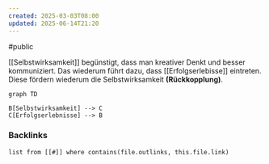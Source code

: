 ```yaml
---
created: 2025-03-03T08:00
updated: 2025-06-14T21:20
---
```

#public

[[Selbstwirksamkeit]] begünstigt, dass man kreativer Denkt und besser kommuniziert. Das wiederum führt dazu, dass [[Erfolgserlebisse]] eintreten. Diese fördern wiederum die Selbstwirksamkeit **(Rückkopplung)**.

```mermaid
graph TD

B[Selbstwirksamkeit] --> C
C[Erfolgserlebnisse] --> B
```


### Backlinks
```dataview 
list from [[#]] where contains(file.outlinks, this.file.link)
```

